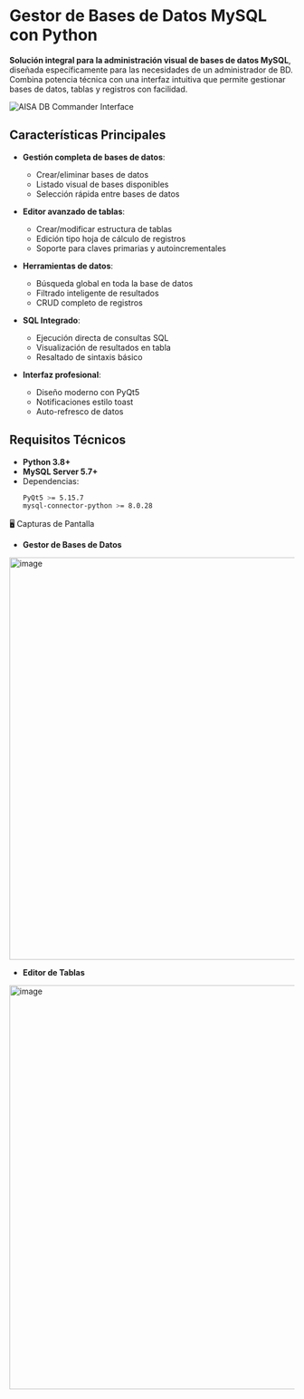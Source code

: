 # Gestor de Bases de Datos MySQL con Python
**Solución integral para la administración visual de bases de datos MySQL**, diseñada específicamente para las necesidades de un administrador de BD. Combina potencia técnica con una interfaz intuitiva que permite gestionar bases de datos, tablas y registros con facilidad.

![AISA DB Commander Interface](<img width="1365" height="719" alt="image" src="https://github.com/user-attachments/assets/ccf9f71d-b8c9-42a5-bbba-bd739c0e9e44" />)

## Características Principales
- **Gestión completa de bases de datos**:
  - Crear/eliminar bases de datos
  - Listado visual de bases disponibles
  - Selección rápida entre bases de datos

- **Editor avanzado de tablas**:
  - Crear/modificar estructura de tablas
  - Edición tipo hoja de cálculo de registros
  - Soporte para claves primarias y autoincrementales

- **Herramientas de datos**:
  - Búsqueda global en toda la base de datos
  - Filtrado inteligente de resultados
  - CRUD completo de registros

- **SQL Integrado**:
  - Ejecución directa de consultas SQL
  - Visualización de resultados en tabla
  - Resaltado de sintaxis básico

- **Interfaz profesional**:
  - Diseño moderno con PyQt5
  - Notificaciones estilo toast
  - Auto-refresco de datos
## Requisitos Técnicos

- **Python 3.8+**
- **MySQL Server 5.7+**
- Dependencias:
  ```bash
  PyQt5 >= 5.15.7
  mysql-connector-python >= 8.0.28
🖥 Capturas de Pantalla
- **Gestor de Bases de Datos**
<img width="674" height="710" alt="image" src="https://github.com/user-attachments/assets/7e8279d6-6aaf-46e5-be40-febaa02824d9" />

- **Editor de Tablas**
<img width="1365" height="713" alt="image" src="https://github.com/user-attachments/assets/1ca23b8f-ee13-43d6-bd10-e9dcd7bf1510" />


